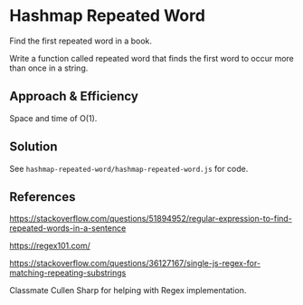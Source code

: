 # Hashmap Repeated Word

Find the first repeated word in a book.

Write a function called repeated word that finds the first word to occur more than once in a string.


## Approach & Efficiency
<!-- What approach did you take? Why? What is the Big O space/time for this approach? -->
Space and time of O(1).

## Solution
<!-- Show how to run your code, and examples of it in action -->

See `hashmap-repeated-word/hashmap-repeated-word.js` for code.

## References

https://stackoverflow.com/questions/51894952/regular-expression-to-find-repeated-words-in-a-sentence

https://regex101.com/

https://stackoverflow.com/questions/36127167/single-js-regex-for-matching-repeating-substrings 

Classmate Cullen Sharp for helping with Regex implementation.